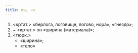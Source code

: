 ```yaml
---
title: ин, -н
---
```


1. <кртат.> «берлога, логовище, логово, нора»; «гнездо»;
2. ~ <кртат.> эн «ширина (материала)»;
3. <тюрк.>
    * «ширина»;
    * «тело»
